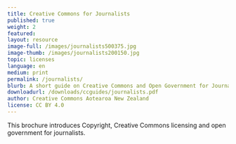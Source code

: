 ```yaml
---
title: Creative Commons for Journalists
published: true
weight: 2
featured: 
layout: resource
image-full: /images/journalists500375.jpg
image-thumb: /images/journalists200150.jpg
topic: licenses 
language: en
medium: print
permalink: /journalists/
blurb: A short guide on Creative Commons and Open Government for Journalists
downloadurl: /downloads/ccguides/journalists.pdf
author: Creative Commons Aotearoa New Zealand
license: CC BY 4.0
---
```


This brochure introduces Copyright, Creative Commons licensing and open government for journalists.